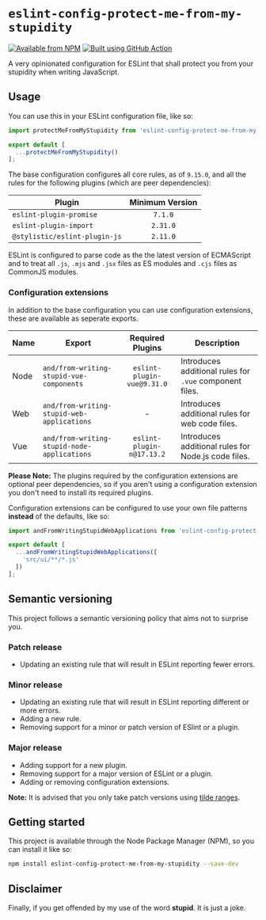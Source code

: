# `eslint-config-protect-me-from-my-stupidity`

[![Available from NPM](https://img.shields.io/npm/v/eslint-config-protect-me-from-my-stupidity.svg?maxAge=900)](https://www.npmjs.com/package/eslint-config-protect-me-from-my-stupidity)
[![Built using GitHub Action](https://github.com/lsphillips/eslint-config-protect-me-from-my-stupidity/actions/workflows/build.yml/badge.svg?branch=master)](https://github.com/lsphillips/eslint-config-protect-me-from-my-stupidity/actions)

A very opinionated configuration for ESLint that shall protect you from your stupidity when writing JavaScript.

## Usage

You can use this in your ESLint configuration file, like so:

``` js
import protectMeFromMyStupidity from 'eslint-config-protect-me-from-my-stupidity';

export default [
  ...protectMeFromMyStupidity()
];
```

The base configuration configures all core rules, as of `9.15.0`, and all the rules for the following plugins (which are peer dependencies):

| Plugin                         | Minimum Version |
| ------------------------------ | :-------------: |
| `eslint-plugin-promise`        | `7.1.0`         |
| `eslint-plugin-import`         | `2.31.0`        |
| `@stylistic/eslint-plugin-js`  | `2.11.0`        |

ESLint is configured to parse code as the the latest version of ECMAScript and to treat all `.js`, `.mjs` and `.jsx` files as ES modules and `.cjs` files as CommonJS modules.

### Configuration extensions

In addition to the base configuration you can use configuration extensions, these are available as seperate exports.

| Name | Export                                      | Required Plugins           | Description                                             |
| ---- | ------------------------------------------- | :------------------------: | ------------------------------------------------------- |
| Node | `and/from-writing-stupid-vue-components`    | `eslint-plugin-vue@9.31.0` | Introduces additional rules for `.vue` component files. |
| Web  | `and/from-writing-stupid-web-applications`  | -                          | Introduces additional rules for web code files.         |
| Vue  | `and/from-writing-stupid-node-applications` | `eslint-plugin-n@17.13.2`  | Introduces additional rules for Node.js code files.     |

**Please Note:** The plugins required by the configuration extensions are optional peer dependencies, so if you aren't using a configuration extension you don't need to install its required plugins.

Configuration extensions can be configured to use your own file patterns **instead** of the defaults, like so:

``` js
import andFromWritingStupidWebApplications from 'eslint-config-protect-me-from-my-stupidity/and/from-writing-stupid-web-applications';

export default [
  ...andFromWritingStupidWebApplications([
    'src/ui/**/*.js'
  ])
];
```

## Semantic versioning

This project follows a semantic versioning policy that aims not to surprise you.

### Patch release

- Updating an existing rule that will result in ESLint reporting fewer errors.

### Minor release

- Updating an existing rule that will result in ESLint reporting different or more errors.
- Adding a new rule.
- Removing support for a minor or patch version of ESlint or a plugin.

### Major release

- Adding support for a new plugin.
- Removing support for a major version of ESLint or a plugin.
- Adding or removing configuration extensions.

**Note:** It is advised that you only take patch versions using [tilde ranges](https://docs.npmjs.com/misc/semver#tilde-ranges-123-12-1).

## Getting started

This project is available through the Node Package Manager (NPM), so you can install it like so:

``` sh
npm install eslint-config-protect-me-from-my-stupidity --save-dev
```

## Disclaimer

Finally, if you get offended by my use of the word **stupid**. It is just a joke.

